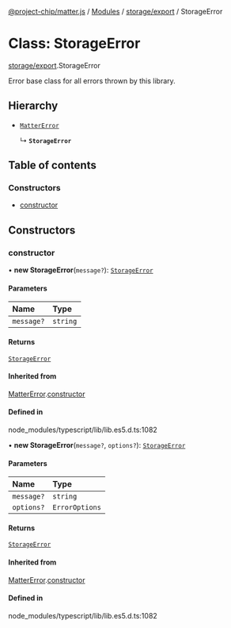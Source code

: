 [@project-chip/matter.js](../README.md) / [Modules](../modules.md) / [storage/export](../modules/storage_export.md) / StorageError

# Class: StorageError

[storage/export](../modules/storage_export.md).StorageError

Error base class for all errors thrown by this library.

## Hierarchy

- [`MatterError`](common_export.MatterError.md)

  ↳ **`StorageError`**

## Table of contents

### Constructors

- [constructor](storage_export.StorageError.md#constructor)

## Constructors

### constructor

• **new StorageError**(`message?`): [`StorageError`](storage_export.StorageError.md)

#### Parameters

| Name | Type |
| :------ | :------ |
| `message?` | `string` |

#### Returns

[`StorageError`](storage_export.StorageError.md)

#### Inherited from

[MatterError](common_export.MatterError.md).[constructor](common_export.MatterError.md#constructor)

#### Defined in

node_modules/typescript/lib/lib.es5.d.ts:1082

• **new StorageError**(`message?`, `options?`): [`StorageError`](storage_export.StorageError.md)

#### Parameters

| Name | Type |
| :------ | :------ |
| `message?` | `string` |
| `options?` | `ErrorOptions` |

#### Returns

[`StorageError`](storage_export.StorageError.md)

#### Inherited from

[MatterError](common_export.MatterError.md).[constructor](common_export.MatterError.md#constructor)

#### Defined in

node_modules/typescript/lib/lib.es5.d.ts:1082

